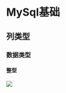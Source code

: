 # MySql基础

## 列类型

### 数据类型

#### 整型

![](https://cdn.jsdelivr.net/gh/weidadeyongshi2/th_blogs@main/image/1621935809945-1621935809916.png)



